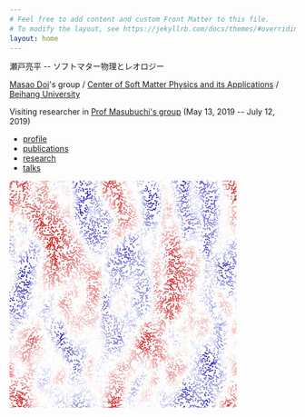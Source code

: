 ```yaml
---
# Feel free to add content and custom Front Matter to this file.
# To modify the layout, see https://jekyllrb.com/docs/themes/#overriding-theme-defaults
layout: home
---
```

瀬戸亮平 -- ソフトマター物理とレオロジー

[Masao Doi](http://mdoi.jp/index_E.html)'s group / [Center of Soft Matter Physics and its Applications](http://onsager.buaa.edu.cn) / [Beihang University](https://www.buaa.edu.cn)

Visiting researcher in [Prof Masubuchi's group](http://rheology.jp/nagoya/) (May 13, 2019 -- July 12, 2019)

- [profile](/profile/)
- [publications](/publications/)
- [research](/research/)
- [talks](/talks/)

![sedimentation](/assets/img/sedimentation.jpg)
